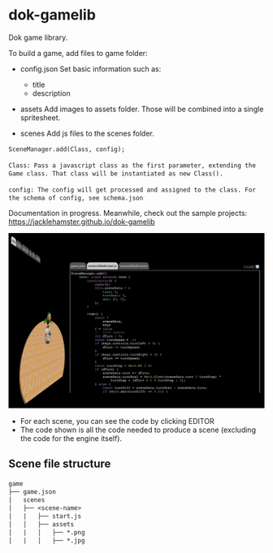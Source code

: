 # dok-gamelib
Dok game library.

To build a game, add files to game folder:
- config.json
Set basic information such as:
	- title
	- description

- assets
Add images to assets folder. Those will be combined into a single spritesheet.

- scenes
Add js files to the scenes folder.
```
SceneManager.add(Class, config);

Class: Pass a javascript class as the first parameter, extending the Game class. That class will be instantiated as new Class().

config: The config will get processed and assigned to the class. For the schema of config, see schema.json

``` 

Documentation in progress. Meanwhile, check out the sample projects:
https://jacklehamster.github.io/dok-gamelib

![Demo Image](https://github.com/jacklehamster/dok-gamelib/raw/master/img/demo.png)

- For each scene, you can see the code by clicking EDITOR
- The code shown is all the code needed to produce a scene (excluding the code for the engine itself).

## Scene file structure

```
game
├── game.json
│   scenes
│   ├── <scene-name>
│   |   ├── start.js
│   │   ├── assets
│   |   │   ├── *.png
│   |   │   ├── *.jpg
```
